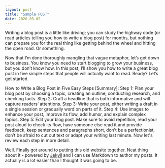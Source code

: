 ```yaml
---
layout: post
title: "Sample POST"
date: 2020-03-02
---
```


Writing a blog post is a little like driving; you can study the highway code (or read articles telling you how to write a blog post) for months, but nothing can prepare you for the real thing like getting behind the wheel and hitting the open road. Or something.

Now that I’m done thoroughly mangling that vague metaphor, let’s get down to business. You know you need to start blogging to grow your business, but you don’t know how. In this post, I’ll show you how to write a great blog post in five simple steps that people will actually want to read. Ready? Let’s get started.

How to Write a Blog Post in Five Easy Steps [Summary]:
Step 1: Plan your blog post by choosing a topic, creating an outline, conducting research, and checking facts.
Step 2: Craft a headline that is both informative and will capture readers’ attentions.
Step 3: Write your post, either writing a draft in a single session or gradually word on parts of it.
Step 4: Use images to enhance your post, improve its flow, add humor, and explain complex topics.
Step 5: Edit your blog post. Make sure to avoid repetition, read your post aloud to check its flow, have someone else read it and provide feedback, keep sentences and paragraphs short, don’t be a perfectionist, don’t be afraid to cut out text or adapt your writing last minute.
Now let's review each step in more detail.



Well. Finally got around to putting this old website together. Neat thing about it - powered by [Jekyll](http://jekyllrb.com) 
and I can use Markdown to author my posts. It actually is a lot easier than I thought it was going to be.
